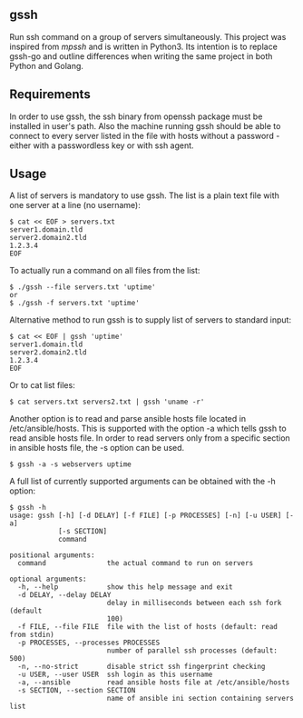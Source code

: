 gssh
----

Run ssh command on a group of servers simultaneously.
This project was inspired from *mpssh* and is written in Python3. Its intention is to replace gssh-go and outline differences when writing the same project in both Python and Golang.


Requirements
------------

In order to use gssh, the ssh binary from openssh package must be installed in user's path.
Also the machine running gssh should be able to connect to every server listed in the file with hosts without a password - either with a passwordless key or with ssh agent. 


Usage
-----

A list of servers is mandatory to use gssh. The list is a plain text file with one server at a line (no username):

	$ cat << EOF > servers.txt
	server1.domain.tld
	server2.domain2.tld
	1.2.3.4
	EOF


To actually run a command on all files from the list:

	$ ./gssh --file servers.txt 'uptime'
	or
	$ ./gssh -f servers.txt 'uptime'


Alternative method to run gssh is to supply list of servers to standard input:

	$ cat << EOF | gssh 'uptime'
	server1.domain.tld
	server2.domain2.tld
	1.2.3.4
	EOF
	

Or to cat list files:

	$ cat servers.txt servers2.txt | gssh 'uname -r'

Another option is to read and parse ansible hosts file located in /etc/ansible/hosts.
This is supported with the option -a which tells gssh to read ansible hosts file.
In order to read servers only from a specific section in ansible hosts file, the -s option can be used.

    $ gssh -a -s webservers uptime


A full list of currently supported arguments can be obtained with the -h option:

    $ gssh -h
    usage: gssh [-h] [-d DELAY] [-f FILE] [-p PROCESSES] [-n] [-u USER] [-a]
                [-s SECTION]
                command
    
    positional arguments:
      command               the actual command to run on servers
    
    optional arguments:
      -h, --help            show this help message and exit
      -d DELAY, --delay DELAY
                            delay in milliseconds between each ssh fork (default
                            100)
      -f FILE, --file FILE  file with the list of hosts (default: read from stdin)
      -p PROCESSES, --processes PROCESSES
                            number of parallel ssh processes (default: 500)
      -n, --no-strict       disable strict ssh fingerprint checking
      -u USER, --user USER  ssh login as this username
      -a, --ansible         read ansible hosts file at /etc/ansible/hosts
      -s SECTION, --section SECTION
                            name of ansible ini section containing servers list

